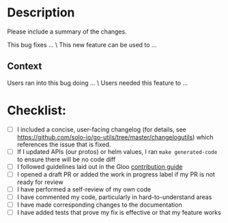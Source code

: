 # Description

Please include a summary of the changes.

This bug fixes ... \ This new feature can be used to ...

## Context

Users ran into this bug doing ... \ Users needed this feature to ...

# Checklist:

- [ ] I included a concise, user-facing changelog (for details, see https://github.com/solo-io/go-utils/tree/master/changelogutils) which references the issue that is fixed.
- [ ] If I updated APIs (our protos) or helm values, I ran `make generated-code` to ensure there will be no code diff
- [ ] I followed guidelines laid out in the Gloo [contribution guide](https://docs.solo.io/gloo/latest/contributing/)
- [ ] I opened a draft PR or added the work in progress label if my PR is not ready for review
- [ ] I have performed a self-review of my own code
- [ ] I have commented my code, particularly in hard-to-understand areas
- [ ] I have made corresponding changes to the documentation
- [ ] I have added tests that prove my fix is effective or that my feature works